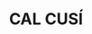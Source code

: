 ---
layout: test
title:  "CAL CUSÍ"
collections: ["patrimoni-arquitectonic"]
coordinates:
  - group1:
        - [1.453149841986098, 42.356768260364582]
        - [1.453238518160529, 42.35676523243319]
        - [1.453238019910888, 42.356751144017437]
        - [1.453285538555929, 42.35674896885677]
        - [1.453290201090151, 42.356748092988624]
        - [1.453285746705335, 42.356671678818138]
        - [1.453221314971744, 42.356675346858779]
        - [1.453224148189111, 42.35669744640763]
        - [1.453142903029748, 42.356698540581874]
        - [1.453149841986098, 42.356768260364582]
---